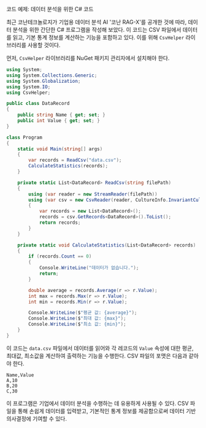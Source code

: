 코드 예제: 데이터 분석을 위한 C# 코드

최근 코난테크놀로지가 기업용 데이터 분석 AI '코난 RAG-X'를 공개한 것에 따라, 데이터 분석을 위한 간단한 C# 프로그램을 작성해 보았다. 이 코드는 CSV 파일에서 데이터를 읽고, 기본 통계 정보를 계산하는 기능을 포함하고 있다. 이를 위해 `CsvHelper` 라이브러리를 사용할 것이다.

먼저, `CsvHelper` 라이브러리를 NuGet 패키지 관리자에서 설치해야 한다.

```csharp
using System;
using System.Collections.Generic;
using System.Globalization;
using System.IO;
using CsvHelper;

public class DataRecord
{
    public string Name { get; set; }
    public int Value { get; set; }
}

class Program
{
    static void Main(string[] args)
    {
        var records = ReadCsv("data.csv");
        CalculateStatistics(records);
    }

    private static List<DataRecord> ReadCsv(string filePath)
    {
        using (var reader = new StreamReader(filePath))
        using (var csv = new CsvReader(reader, CultureInfo.InvariantCulture))
        {
            var records = new List<DataRecord>();
            records = csv.GetRecords<DataRecord>().ToList();
            return records;
        }
    }

    private static void CalculateStatistics(List<DataRecord> records)
    {
        if (records.Count == 0)
        {
            Console.WriteLine("데이터가 없습니다.");
            return;
        }

        double average = records.Average(r => r.Value);
        int max = records.Max(r => r.Value);
        int min = records.Min(r => r.Value);

        Console.WriteLine($"평균 값: {average}");
        Console.WriteLine($"최대 값: {max}");
        Console.WriteLine($"최소 값: {min}");
    }
}
```

이 코드는 `data.csv` 파일에서 데이터를 읽어와 각 레코드의 `Value` 속성에 대한 평균, 최대값, 최소값을 계산하여 출력하는 기능을 수행한다. CSV 파일의 포맷은 다음과 같아야 한다.

```
Name,Value
A,10
B,20
C,30
```

이 프로그램은 기업에서 데이터 분석을 수행하는 데 유용하게 사용될 수 있다. CSV 파일을 통해 손쉽게 데이터를 입력받고, 기본적인 통계 정보를 제공함으로써 데이터 기반 의사결정에 기여할 수 있다.